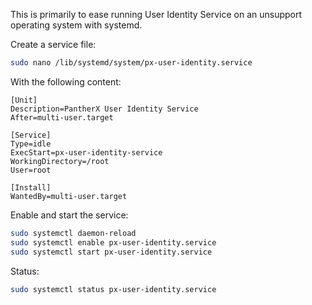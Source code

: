 This is primarily to ease running User Identity Service on an unsupport operating system with systemd.

Create a service file:

```sh
sudo nano /lib/systemd/system/px-user-identity.service
```

With the following content:

```
[Unit]
Description=PantherX User Identity Service
After=multi-user.target

[Service]
Type=idle
ExecStart=px-user-identity-service
WorkingDirectory=/root
User=root

[Install]
WantedBy=multi-user.target
```

Enable and start the service:

```sh
sudo systemctl daemon-reload
sudo systemctl enable px-user-identity.service
sudo systemctl start px-user-identity.service
```

Status:

```sh
sudo systemctl status px-user-identity.service
```
